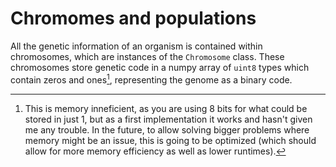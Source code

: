 # Chromomes and populations

All the genetic information of an organism is contained within chromosomes, which are instances of the `Chromosome` class. These chromosomes store genetic code in a numpy array of `uint8` types which contain zeros and ones[^1], representing the genome as a binary code.


[^1]: This is memory inneficient, as you are using 8 bits for what could be stored in just 1, but as a first implementation it works and hasn't given me any trouble. In the future, to allow solving bigger problems where memory might be an issue, this is going to be optimized (which should allow for more memory efficiency as well as lower runtimes).
